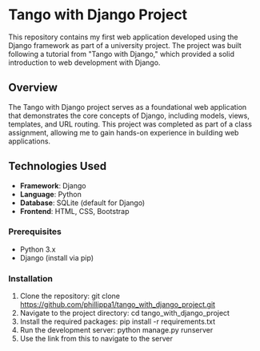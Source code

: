 # Tango with Django Project

This repository contains my first web application developed using the Django framework as part of a university project. The project was built following a tutorial from "Tango with Django," which provided a solid introduction to web development with Django.

## Overview

The Tango with Django project serves as a foundational web application that demonstrates the core concepts of Django, including models, views, templates, and URL routing. This project was completed as part of a class assignment, allowing me to gain hands-on experience in building web applications.

## Technologies Used

- **Framework**: Django
- **Language**: Python
- **Database**: SQLite (default for Django)
- **Frontend**: HTML, CSS, Bootstrap

### Prerequisites

- Python 3.x
- Django (install via pip)

### Installation

1. Clone the repository: git clone https://github.com/phillippa1/tango_with_django_project.git
2. Navigate to the project directory: cd tango_with_django_project
3. Install the required packages: pip install -r requirements.txt
4. Run the development server: python manage.py runserver
5. Use the link from this to navigate to the server
